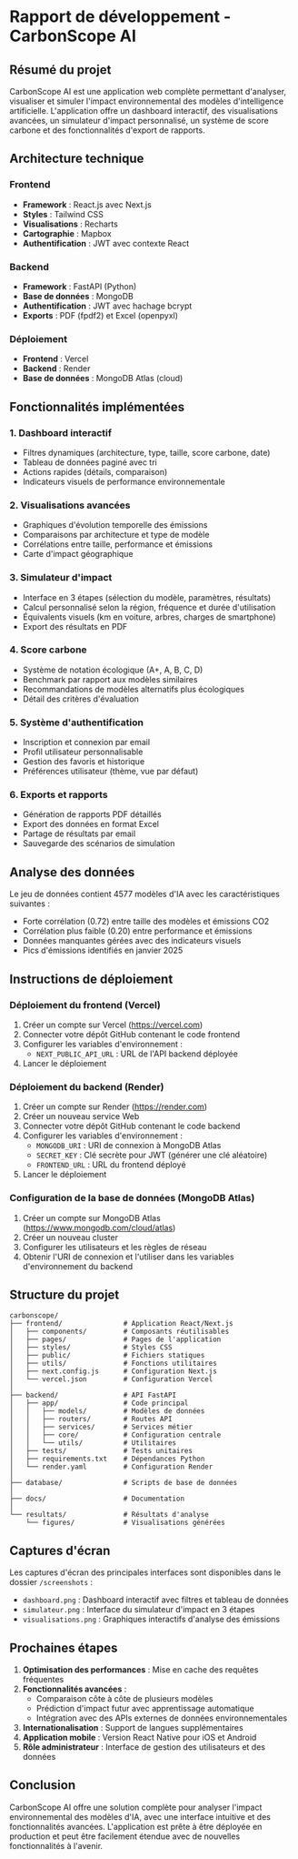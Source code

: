# Rapport de développement - CarbonScope AI

## Résumé du projet

CarbonScope AI est une application web complète permettant d'analyser, visualiser et simuler l'impact environnemental des modèles d'intelligence artificielle. L'application offre un dashboard interactif, des visualisations avancées, un simulateur d'impact personnalisé, un système de score carbone et des fonctionnalités d'export de rapports.

## Architecture technique

### Frontend
- **Framework** : React.js avec Next.js
- **Styles** : Tailwind CSS
- **Visualisations** : Recharts
- **Cartographie** : Mapbox
- **Authentification** : JWT avec contexte React

### Backend
- **Framework** : FastAPI (Python)
- **Base de données** : MongoDB
- **Authentification** : JWT avec hachage bcrypt
- **Exports** : PDF (fpdf2) et Excel (openpyxl)

### Déploiement
- **Frontend** : Vercel
- **Backend** : Render
- **Base de données** : MongoDB Atlas (cloud)

## Fonctionnalités implémentées

### 1. Dashboard interactif
- Filtres dynamiques (architecture, type, taille, score carbone, date)
- Tableau de données paginé avec tri
- Actions rapides (détails, comparaison)
- Indicateurs visuels de performance environnementale

### 2. Visualisations avancées
- Graphiques d'évolution temporelle des émissions
- Comparaisons par architecture et type de modèle
- Corrélations entre taille, performance et émissions
- Carte d'impact géographique

### 3. Simulateur d'impact
- Interface en 3 étapes (sélection du modèle, paramètres, résultats)
- Calcul personnalisé selon la région, fréquence et durée d'utilisation
- Équivalents visuels (km en voiture, arbres, charges de smartphone)
- Export des résultats en PDF

### 4. Score carbone
- Système de notation écologique (A+, A, B, C, D)
- Benchmark par rapport aux modèles similaires
- Recommandations de modèles alternatifs plus écologiques
- Détail des critères d'évaluation

### 5. Système d'authentification
- Inscription et connexion par email
- Profil utilisateur personnalisable
- Gestion des favoris et historique
- Préférences utilisateur (thème, vue par défaut)

### 6. Exports et rapports
- Génération de rapports PDF détaillés
- Export des données en format Excel
- Partage de résultats par email
- Sauvegarde des scénarios de simulation

## Analyse des données

Le jeu de données contient 4577 modèles d'IA avec les caractéristiques suivantes :
- Forte corrélation (0.72) entre taille des modèles et émissions CO2
- Corrélation plus faible (0.20) entre performance et émissions
- Données manquantes gérées avec des indicateurs visuels
- Pics d'émissions identifiés en janvier 2025

## Instructions de déploiement

### Déploiement du frontend (Vercel)
1. Créer un compte sur Vercel (https://vercel.com)
2. Connecter votre dépôt GitHub contenant le code frontend
3. Configurer les variables d'environnement :
   - `NEXT_PUBLIC_API_URL` : URL de l'API backend déployée
4. Lancer le déploiement

### Déploiement du backend (Render)
1. Créer un compte sur Render (https://render.com)
2. Créer un nouveau service Web
3. Connecter votre dépôt GitHub contenant le code backend
4. Configurer les variables d'environnement :
   - `MONGODB_URI` : URI de connexion à MongoDB Atlas
   - `SECRET_KEY` : Clé secrète pour JWT (générer une clé aléatoire)
   - `FRONTEND_URL` : URL du frontend déployé
5. Lancer le déploiement

### Configuration de la base de données (MongoDB Atlas)
1. Créer un compte sur MongoDB Atlas (https://www.mongodb.com/cloud/atlas)
2. Créer un nouveau cluster
3. Configurer les utilisateurs et les règles de réseau
4. Obtenir l'URI de connexion et l'utiliser dans les variables d'environnement du backend

## Structure du projet

```
carbonscope/
├── frontend/               # Application React/Next.js
│   ├── components/         # Composants réutilisables
│   ├── pages/              # Pages de l'application
│   ├── styles/             # Styles CSS
│   ├── public/             # Fichiers statiques
│   ├── utils/              # Fonctions utilitaires
│   ├── next.config.js      # Configuration Next.js
│   └── vercel.json         # Configuration Vercel
│
├── backend/                # API FastAPI
│   ├── app/                # Code principal
│   │   ├── models/         # Modèles de données
│   │   ├── routers/        # Routes API
│   │   ├── services/       # Services métier
│   │   ├── core/           # Configuration centrale
│   │   └── utils/          # Utilitaires
│   ├── tests/              # Tests unitaires
│   ├── requirements.txt    # Dépendances Python
│   └── render.yaml         # Configuration Render
│
├── database/               # Scripts de base de données
│
├── docs/                   # Documentation
│
└── resultats/              # Résultats d'analyse
    └── figures/            # Visualisations générées
```

## Captures d'écran

Les captures d'écran des principales interfaces sont disponibles dans le dossier `/screenshots` :
- `dashboard.png` : Dashboard interactif avec filtres et tableau de données
- `simulateur.png` : Interface du simulateur d'impact en 3 étapes
- `visualisations.png` : Graphiques interactifs d'analyse des émissions

## Prochaines étapes

1. **Optimisation des performances** : Mise en cache des requêtes fréquentes
2. **Fonctionnalités avancées** : 
   - Comparaison côte à côte de plusieurs modèles
   - Prédiction d'impact futur avec apprentissage automatique
   - Intégration avec des APIs externes de données environnementales
3. **Internationalisation** : Support de langues supplémentaires
4. **Application mobile** : Version React Native pour iOS et Android
5. **Rôle administrateur** : Interface de gestion des utilisateurs et des données

## Conclusion

CarbonScope AI offre une solution complète pour analyser l'impact environnemental des modèles d'IA, avec une interface intuitive et des fonctionnalités avancées. L'application est prête à être déployée en production et peut être facilement étendue avec de nouvelles fonctionnalités à l'avenir.
